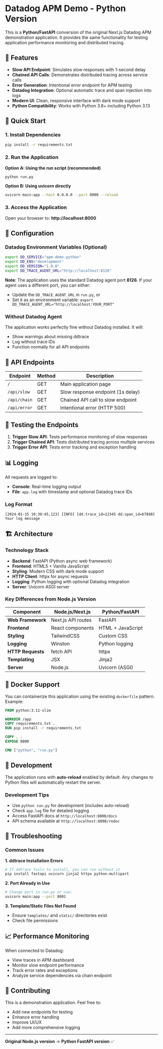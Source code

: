 # Datadog APM Demo - Python Version

This is a **Python/FastAPI** conversion of the original Next.js Datadog APM demonstration application. It provides the same functionality for testing application performance monitoring and distributed tracing.

## 🎯 Features

- **Slow API Endpoint**: Simulates slow responses with 1-second delay
- **Chained API Calls**: Demonstrates distributed tracing across service calls
- **Error Generation**: Intentional error endpoint for APM testing
- **Datadog Integration**: Optional automatic trace and span injection into logs
- **Modern UI**: Clean, responsive interface with dark mode support
- **Python Compatibility**: Works with Python 3.8+ including Python 3.13

## 🚀 Quick Start

### 1. Install Dependencies

```bash
pip install -r requirements.txt
```

### 2. Run the Application

**Option A: Using the run script (recommended)**

```bash
python run.py
```

**Option B: Using uvicorn directly**

```bash
uvicorn main:app --host 0.0.0.0 --port 8000 --reload
```

### 3. Access the Application

Open your browser to: **http://localhost:8000**

## 🔧 Configuration

### Datadog Environment Variables (Optional)

```bash
export DD_SERVICE="apm-demo-python"
export DD_ENV="development"
export DD_VERSION="1.0.0"
export DD_TRACE_AGENT_URL="http://localhost:8126"
```

**Note**: The application uses the standard Datadog agent port **8126**. If your agent uses a different port, you can either:

- Update the `DD_TRACE_AGENT_URL` in `run.py`, or
- Set it as an environment variable: `export DD_TRACE_AGENT_URL="http://localhost:YOUR_PORT"`

### Without Datadog Agent

The application works perfectly fine without Datadog installed. It will:

- Show warnings about missing ddtrace
- Log without trace IDs
- Function normally for all API endpoints

## 📡 API Endpoints

| Endpoint     | Method | Description                       |
| ------------ | ------ | --------------------------------- |
| `/`          | GET    | Main application page             |
| `/api/slow`  | GET    | Slow response endpoint (1s delay) |
| `/api/chain` | GET    | Chained API call to slow endpoint |
| `/api/error` | GET    | Intentional error (HTTP 500)      |

## 🧪 Testing the Endpoints

1. **Trigger Slow API**: Tests performance monitoring of slow responses
2. **Trigger Chained API**: Tests distributed tracing across multiple services
3. **Trigger Error API**: Tests error tracking and exception handling

## 📊 Logging

All requests are logged to:

- **Console**: Real-time logging output
- **File**: `app.log` with timestamp and optional Datadog trace IDs

### Log Format

```
[2024-01-15 10:30:45,123] [INFO] [dd.trace_id=12345 dd.span_id=67890] Your log message
```

## 🏗️ Architecture

### Technology Stack

- **Backend**: FastAPI (Python async web framework)
- **Frontend**: HTML5 + Vanilla JavaScript
- **Styling**: Modern CSS with dark mode support
- **HTTP Client**: httpx for async requests
- **Logging**: Python logging with optional Datadog integration
- **Server**: Uvicorn ASGI server

### Key Differences from Node.js Version

| Component         | Node.js/Next.js    | Python/FastAPI    |
| ----------------- | ------------------ | ----------------- |
| **Web Framework** | Next.js API routes | FastAPI           |
| **Frontend**      | React components   | HTML + JavaScript |
| **Styling**       | TailwindCSS        | Custom CSS        |
| **Logging**       | Winston            | Python logging    |
| **HTTP Requests** | fetch API          | httpx             |
| **Templating**    | JSX                | Jinja2            |
| **Server**        | Node.js            | Uvicorn (ASGI)    |

## 🐳 Docker Support

You can containerize this application using the existing `dockerfile` pattern. Example:

```dockerfile
FROM python:3.11-slim

WORKDIR /app
COPY requirements.txt .
RUN pip install -r requirements.txt

COPY . .
EXPOSE 8000

CMD ["python", "run.py"]
```

## 🔄 Development

The application runs with **auto-reload** enabled by default. Any changes to Python files will automatically restart the server.

### Development Tips

- Use `python run.py` for development (includes auto-reload)
- Check `app.log` file for detailed logging
- Access FastAPI docs at `http://localhost:8000/docs`
- API schema available at `http://localhost:8000/redoc`

## 🐛 Troubleshooting

### Common Issues

**1. ddtrace Installation Errors**

```bash
# If ddtrace fails to install, you can run without it
pip install fastapi uvicorn jinja2 httpx python-multipart
```

**2. Port Already in Use**

```bash
# Change port in run.py or use:
uvicorn main:app --port 8001
```

**3. Template/Static Files Not Found**

- Ensure `templates/` and `static/` directories exist
- Check file permissions

## 📈 Performance Monitoring

When connected to Datadog:

- View traces in APM dashboard
- Monitor slow endpoint performance
- Track error rates and exceptions
- Analyze service dependencies via chain endpoint

## 🤝 Contributing

This is a demonstration application. Feel free to:

- Add new endpoints for testing
- Enhance error handling
- Improve UI/UX
- Add more comprehensive logging

---

**Original Node.js version** → **Python FastAPI version** ✅
